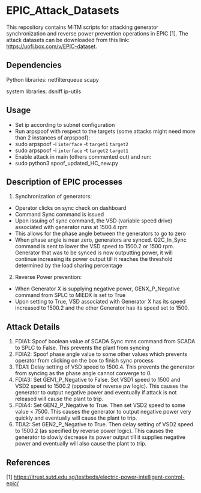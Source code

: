 # EPIC_Attack_Datasets
This repository contains MiTM scripts for attacking generator synchronization and reverse power prevention operations in EPIC [1]. The attack datasets can be downloaded from this link: https://uofi.box.com/v/EPIC-dataset.

## Dependencies
Python libraries:
netfilterqueue
scapy

system libraries:
dsniff
ip-utils

## Usage

- Set ip according to subnet configuration
- Run arpspoof with respect to the targets (some attacks might need more than 2 instances of arpspoof):
- sudo arpspoof -i `interface` -t `target1` `target2`
- sudo arpspoof -i `interface` -t `target2` `target1`
- Enable attack in main (others commented out) and run:
- sudo python3 spoof_updated_HC_new.py

## Description of EPIC processes
1) Synchronization of generators:
- Operator clicks on sync check on dashboard
- Command Sync command is issued
- Upon issuing of sync command, the VSD (variable speed drive) associated with generator runs at 1500.4 rpm
- This allows for the phase angle between the generators to go to zero
- When phase angle is near zero, generators are synced. Q2C_In_Sync command is sent to lower the VSD speed to 1500.2 or 1500 rpm. Generator that was to be synced is now outputting power, it will continue increasing its power output till it reaches the threshold determined by the load sharing percentage

2) Reverse Power prevention:
- When Generator X is supplying negative power, GENX_P_Negative command from SPLC to MIEDX is set to True
- Upon setting to True, VSD associated with Generator X has its speed increased to 1500.2 and the other Generator has its speed set to 1500. 

## Attack Details

1) FDIA1: Spoof boolean value of SCADA Sync mms command from SCADA to SPLC to False. This prevents the plant from syncing
2) FDIA2: Spoof phase angle value to some other values which prevents operator from clicking on the box to finish sync process
3) TDA1: Delay setting of VSD speed to 1500.4. This prevents the generator from syncing as the phase angle cannot converge to 0. 
4) FDIA3: Set GEN1_P_Negative to False. Set VSD1 speed to 1500 and VSD2 speed to 1500.2 (opposite of reverse pw logic). This causes the generator to output negative power and eventually if attack is not released will cause the plant to trip. 
5) FDIA4: Set GEN2_P_Negative to True. Then set VSD2 speed to some value < 7500. This causes the generator to output negative power very quickly and eventually will cause the plant to trip. 
6) TDA2: Set GEN2_P_Negative to True. Then delay setting of VSD2 speed to 1500.2 (as specified by reverse power logic). This causes the generator to slowly decrease its power output till it supplies negative power and eventually will also cause the plant to trip. 

## References
[1] https://itrust.sutd.edu.sg/testbeds/electric-power-intelligent-control-epic/
